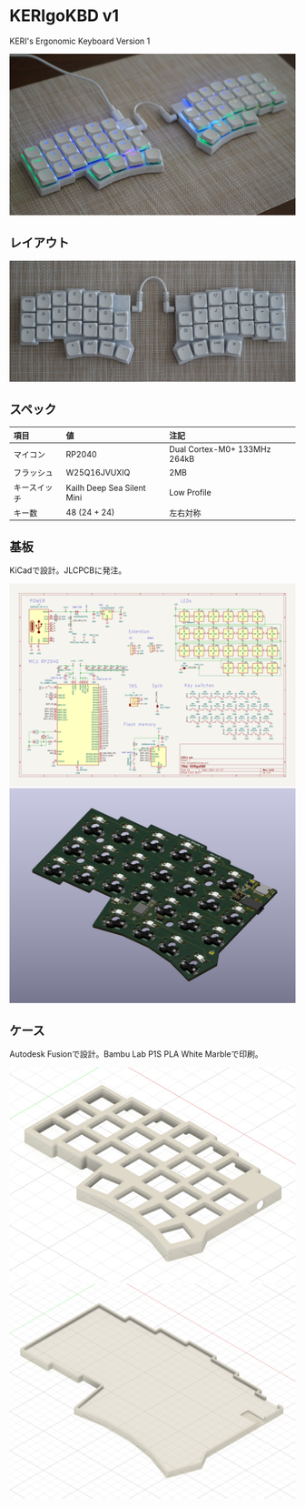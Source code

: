 # KERIgoKBD v1

KERI's Ergonomic Keyboard Version 1

![KERIgoKBD v1](../../software/keyboards/kerigokbd/kerigokbd_v1/images/kerigokbd_v1_projection.jpg)

## レイアウト

![KERIgoKBD v1](../../software/keyboards/kerigokbd/kerigokbd_v1/images/kerigokbd_v1_top.jpg)

## スペック

| 項目         | 値                         | 注記                         |
| :----------- | :------------------------- | :--------------------------- |
| マイコン     | RP2040                     | Dual Cortex-M0+ 133MHz 264kB |
| フラッシュ   | W25Q16JVUXIQ               | 2MB                          |
| キースイッチ | Kailh Deep Sea Silent Mini | Low Profile                  |
| キー数       | 48 (24 + 24)               | 左右対称                     |

## 基板

KiCadで設計。JLCPCBに発注。

![KERIgoKBD v1 Sketch](./pcb/kerigokbd.svg)
![KERIgoKBD v1 PCB](./images/kerigokbd_v1_pcb.jpg)
<!-- ![KERIgoKBD v1 PCB Front](./images/kerigokbd_v1_pcb_front.jpg) -->
<!-- ![KERIgoKBD v1 PCB Back](./images/kerigokbd_v1_pcb_back.jpg) -->

## ケース

Autodesk Fusionで設計。Bambu Lab P1S PLA White Marbleで印刷。

![KERIgoKBD v1 Case Top](./images/kerigokbd_v1_case_top.jpg)
![KERIgoKBD v1 Case Bottom](./images/kerigokbd_v1_case_bottom.jpg)
